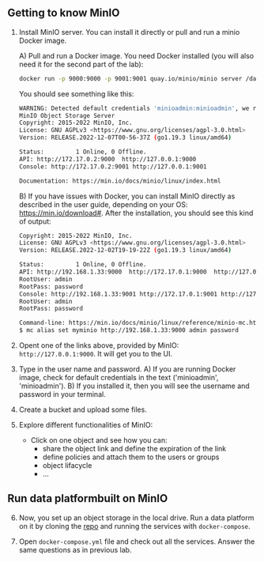 ## Getting to know MinIO

1. Install MinIO server. You can install it directly or pull and run a minio Docker image.

    A) Pull and run a Docker image. You need Docker installed (you will also need it for the second part of the lab):

    ```bash
    docker run -p 9000:9000 -p 9001:9001 quay.io/minio/minio server /data --console-address ":9001"
    ```

    You should see something like this:

    ```bash
    WARNING: Detected default credentials 'minioadmin:minioadmin', we recommend that you change these values with 'MINIO_ROOT_USER' and 'MINIO_ROOT_PASSWORD' environment variables
    MinIO Object Storage Server
    Copyright: 2015-2022 MinIO, Inc.
    License: GNU AGPLv3 <https://www.gnu.org/licenses/agpl-3.0.html>
    Version: RELEASE.2022-12-07T00-56-37Z (go1.19.3 linux/amd64)

    Status:         1 Online, 0 Offline. 
    API: http://172.17.0.2:9000  http://127.0.0.1:9000 
    Console: http://172.17.0.2:9001 http://127.0.0.1:9001 

    Documentation: https://min.io/docs/minio/linux/index.html
    ```

    B) If you have issues with Docker, you can install MinIO directly as described in the user guide, depending on your OS: https://min.io/download#. After the installation, you should see this kind of output:

    ```bash
    Copyright: 2015-2022 MinIO, Inc.
    License: GNU AGPLv3 <https://www.gnu.org/licenses/agpl-3.0.html>
    Version: RELEASE.2022-12-02T19-19-22Z (go1.19.3 linux/amd64)

    Status:         1 Online, 0 Offline. 
    API: http://192.168.1.33:9000  http://172.17.0.1:9000  http://127.0.0.1:9000         
    RootUser: admin 
    RootPass: password 
    Console: http://192.168.1.33:9001 http://172.17.0.1:9001 http://127.0.0.1:9001     
    RootUser: admin 
    RootPass: password 

    Command-line: https://min.io/docs/minio/linux/reference/minio-mc.html#quickstart
    $ mc alias set myminio http://192.168.1.33:9000 admin password
    ```

2. Opent one of the links above, provided by MinIO: `http://127.0.0.1:9000`. It will get you to the UI.

3. Type in the user name and password.
   A) If you are running Docker image, check for default credentials in the text ('minioadmin', 'minioadmin').
   B) If you installed it, then you will see the username and password in your terminal.

4. Create a bucket and upload some files.

5. Explore different functionalities of MinIO:
    - Click on one object and see how you can:
        - share the object link and define the expiration of the link
        - define policies and attach them to the users or groups
        - object lifacycle
        - ...

## Run data platformbuilt on MinIO

6. Now, you set up an object storage in the local drive. Run a data platform on it by cloning the [repo](https://github.com/njanakiev/trino-minio-docker) and running the services with `docker-compose`.

7. Open `docker-compose.yml` file and check out all the services. Answer the same questions as in previous lab.










